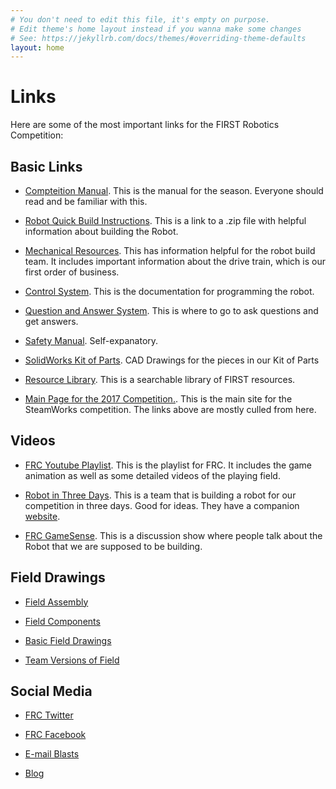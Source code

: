 ```yaml
---
# You don't need to edit this file, it's empty on purpose.
# Edit theme's home layout instead if you wanna make some changes
# See: https://jekyllrb.com/docs/themes/#overriding-theme-defaults
layout: home
---
```


Links
=====

Here are some of the most important links for the FIRST Robotics Competition:

Basic Links
-----------

* [Compteition Manual](https://firstfrc.blob.core.windows.net/frc2017/Manual/2017FRCGameSeasonManual.pdf). This is the
manual for the season. Everyone should read and be familiar with this.

* [Robot Quick Build Instructions](https://firstfrc.blob.core.windows.net/frc2016manuals/2016%20RQBS.zip). This is
a link to a .zip file with helpful information about building the Robot.

* [Mechanical Resources](http://www.firstinspires.org/resource-library/frc/mechanical-resources). This has information
helpful for the robot build team. It includes important information about the drive train, which is our first
order of business.

* [Control System](http://wpilib.screenstepslive.com/s/4485). This is the documentation for programming the robot.

* [Question and Answer System](https://frc-qa.firstinspires.org/). This is where to go to ask questions and get
answers.

* [Safety Manual](http://www.firstinspires.org/sites/default/files/uploads/resource_library/frc/team-resources/safety/2017/2017-safety-manual.pdf). Self-expanatory.

* [SolidWorks Kit of Parts](http://www.firstinspires.org/node/5076). CAD Drawings for the pieces in our Kit of Parts

* [Resource Library](http://www.firstinspires.org/resource-library). This is a searchable library of FIRST resources.

* [Main Page for the 2017 Competition.](http://www.firstinspires.org/node/3651). This is the main site for the
SteamWorks competition. The links above are mostly culled from here.


Videos
------

* [FRC Youtube Playlist](https://www.youtube.com/playlist?list=PLZT9pIgNOV6bpbpEKQBVqIUG09i9Ai3jM). This is the
playlist for FRC. It includes the game animation as well as some detailed videos of the playing field.

* [Robot in Three Days](https://www.youtube.com/user/robotin3days/videos). This is a team that is building a robot
for our competition in three days. Good for ideas. They have a companion [website](http://www.robotin3days.com/).

* [FRC GameSense](https://www.youtube.com/user/FRCGameSense/videos). This is a discussion show where people talk about
the Robot that we are supposed to be building.


Field Drawings
--------------

* [Field Assembly](https://firstfrc.blob.core.windows.net/frc2017/Drawings/2017FieldAssembly.pdf)

* [Field Components](https://firstfrc.blob.core.windows.net/frc2017/Drawings/2017FieldComponents.pdf)

* [Basic Field Drawings](https://firstfrc.blob.core.windows.net/frc2017/Drawings/2017BasicFieldDrawings.pdf)

* [Team Versions of Field](https://firstfrc.blob.core.windows.net/frc2017/Drawings/2017TeamVersions.pdf)


Social Media
------------

* [FRC Twitter](https://twitter.com/FRCTeams)

* [FRC Facebook](https://www.facebook.com/FIRSTRoboticsCompetition/)

* [E-mail Blasts](http://www.firstinspires.org/resource-library/frc/email-blast-archive)

* [Blog](http://www.firstinspires.org/robotics/frc/blog/)
